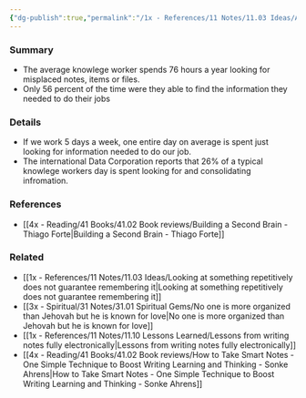 ```yaml
---
{"dg-publish":true,"permalink":"/1x - References/11 Notes/11.03 Ideas/Average knowlege worker spends considerable time looking for stuff/","title":"Average knowlege worker spends considerable time looking for stuff","created":"2023-09-15T16:43:03.328+03:00","updated":"2024-02-14T20:18:35.884+03:00"}
---
```



### Summary
- The average knowlege worker spends 76 hours a year looking for misplaced notes, items or files.
- Only 56 percent of the time were they able to find the information they needed to do their jobs

### Details
- If we work 5 days a week, one entire day on average is spent just looking for information needed to do our job.
- The international Data Corporation reports that 26% of a typical knowlege workers day is spent looking for and consolidating infromation.

### References
- [[4x - Reading/41 Books/41.02 Book reviews/Building a Second Brain - Thiago Forte\|Building a Second Brain - Thiago Forte]]

### Related
- [[1x - References/11 Notes/11.03 Ideas/Looking at something repetitively does not guarantee remembering it\|Looking at something repetitively does not guarantee remembering it]]
- [[3x - Spiritual/31 Notes/31.01 Spiritual Gems/No one is more organized than Jehovah but he is known for love\|No one is more organized than Jehovah but he is known for love]]
- [[1x - References/11 Notes/11.10 Lessons Learned/Lessons from writing notes fully electronically\|Lessons from writing notes fully electronically]]
- [[4x - Reading/41 Books/41.02 Book reviews/How to Take Smart Notes - One Simple Technique to Boost Writing Learning and Thinking - Sonke Ahrens\|How to Take Smart Notes - One Simple Technique to Boost Writing Learning and Thinking - Sonke Ahrens]]